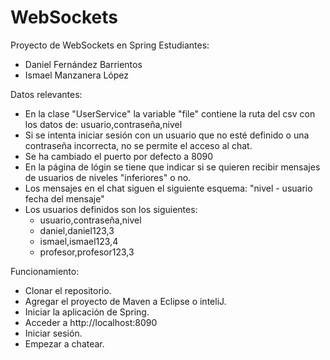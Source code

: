 # WebSockets
Proyecto de WebSockets en Spring
Estudiantes:
- Daniel Fernández Barrientos
- Ismael Manzanera López

Datos relevantes:
- En la clase "UserService" la variable "file" contiene la ruta del csv con los datos de: usuario,contraseña,nivel
- Si se intenta iniciar sesión con un usuario que no esté definido o una contraseña incorrecta, no se permite el acceso al chat.
- Se ha cambiado el puerto por defecto a 8090
- En la página de lógin se tiene que indicar si se quieren recibir mensajes de usuarios de niveles "inferiores" o no.
- Los mensajes en el chat siguen el siguiente esquema: "nivel - usuario fecha del mensaje"
- Los usuarios definidos son los siguientes:
	- usuario,contraseña,nivel
	- daniel,daniel123,3
	- ismael,ismael123,4
	- profesor,profesor123,3

Funcionamiento:
- Clonar el repositorio.
- Agregar el proyecto de Maven a Eclipse o inteliJ.
- Iniciar la aplicación de Spring.
- Acceder a http://localhost:8090
- Iniciar sesión.
- Empezar a chatear.
